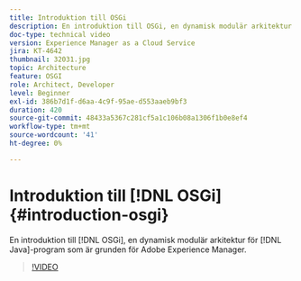 ```yaml
---
title: Introduktion till OSGi
description: En introduktion till OSGi, en dynamisk modulär arkitektur för Java-applikationer som är grunden för Adobe Experience Manager.
doc-type: technical video
version: Experience Manager as a Cloud Service
jira: KT-4642
thumbnail: 32031.jpg
topic: Architecture
feature: OSGI
role: Architect, Developer
level: Beginner
exl-id: 386b7d1f-d6aa-4c9f-95ae-d553aaeb9bf3
duration: 420
source-git-commit: 48433a5367c281cf5a1c106b08a1306f1b0e8ef4
workflow-type: tm+mt
source-wordcount: '41'
ht-degree: 0%

---
```


# Introduktion till [!DNL OSGi] {#introduction-osgi}

En introduktion till [!DNL OSGi], en dynamisk modulär arkitektur för [!DNL Java]-program som är grunden för Adobe Experience Manager.

>[!VIDEO](https://video.tv.adobe.com/v/32031?quality=12&learn=on)
